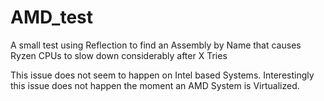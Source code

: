 # AMD_test
A small test using Reflection to find an Assembly by Name that causes Ryzen CPUs to slow down considerably after X Tries

This issue does not seem to happen on Intel based Systems.
Interestingly this issue does not happen the moment an AMD System is Virtualized.

